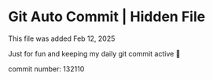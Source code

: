 # Git Auto Commit | Hidden File

This file was added Feb 12, 2025

Just for fun and keeping my daily git commit active 🤪

commit number: 132110

